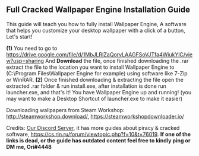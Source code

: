 ## **Full Cracked Wallpaper Engine Installation Guide**

This guide will teach you how to fully install Wallpaper Engine, A software that helps you customize your desktop wallpaper with a click of a button, Let's start!

**(1)** You need to go to <https://drive.google.com/file/d/1MbJLRIZaQorvLAAGFSoVJTfa4WiukYlC/view?usp=sharing> And **__Download__** the file, once finished downloading the .rar extract the file to the location you want to install Wallpaper Engine to (C:\Program Files\Wallpaper Engine for example) using software like 7-Zip or WinRAR.
**(2)** Once finished downloading & extracting the file open the extracted .rar folder & run install.exe, after installation is done run launcher.exe, and that's it! You have Wallpaper Engine up and running! (you may want to make a Desktop Shortcut of launcher.exe to make it easier)

Downloading wallpapers from Steam Workshop: <http://steamworkshop.download/>, <https://steamworkshopdownloader.io/>

Credits: [Our Discord Server](https://discord.gg/enMG8bXUbn), it has more guides about piracy & cracked software, https://cs.rin.ru/forum/viewtopic.php?f=10&t=76019.
**If one of the links is dead, or the guide has outdated content feel free to kindly ping or DM me, Ori#4448**
